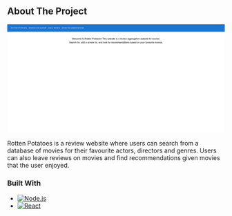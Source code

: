 <a name="readme-top"></a>

<!-- ABOUT THE PROJECT -->
## About The Project

![product-screenshot]

Rotten Potatoes is a review website where users can search from a database of movies for their favourite actors, directors and genres. Users can also leave reviews on movies and find recommendations given movies that the user enjoyed.


### Built With

* [![Node.js][Node.js]][Node-url]
* [![React][React.js]][React-url]

<!-- MARKDOWN LINKS & IMAGES -->
<!-- https://www.markdownguide.org/basic-syntax/#reference-style-links -->
[license-shield]: https://img.shields.io/github/license/github_username/repo_name.svg?style=for-the-badge
[license-url]: https://github.com/github_username/repo_name/blob/master/LICENSE.txt
[product-screenshot]: images/mainpage.png
[Node.js]: https://img.shields.io/badge/node.js-000000?style=for-the-badge&logo=nodedotjs&logoColor=white
[Node-url]: https://nodejs.org/
[React.js]: https://img.shields.io/badge/React-20232A?style=for-the-badge&logo=react&logoColor=61DAFB
[React-url]: https://reactjs.org/
